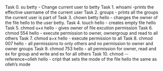 Task 0. su betty - Change current user to betty
Task 1. whoami -prints the effective username of the current user
Task 2. groups - prints all the groups the current user is part of
Task 3. chown betty hello - changes the owner of the file hello to the user betty.
Task 4. touch hello - creates empty file hello
Task 5. chmod u+x hello - gives owner of file excution permission
Task 6. chmod 554 hello - execute permission to owner, ownergroup and read to all others
Task 7. chmod a+x hello - execute permission to all
Task 8. chmod 007 hello - all permissions to only others and no permission to owner and owner groups
Task 9. chmod 753 hello - all permission for owner, read and ex for group and write and ex for all others
Task 10. chmod --reference=olleh hello - cript that sets the mode of the file hello the same as olleh’s mode
